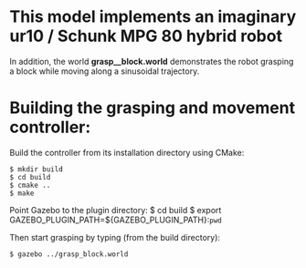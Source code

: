 # This model implements an imaginary ur10 / Schunk MPG 80 hybrid robot 

In addition, the world **grasp__block.world** demonstrates the robot grasping
a block while moving along a sinusoidal trajectory.

# Building the grasping and movement controller:

Build the controller from its installation directory using CMake:

    $ mkdir build
    $ cd build
    $ cmake ..
    $ make

Point Gazebo to the plugin directory:
    $ cd build
    $ export GAZEBO_PLUGIN_PATH=${GAZEBO_PLUGIN_PATH}:`pwd`

Then start grasping by typing (from the build directory):

    $ gazebo ../grasp_block.world


